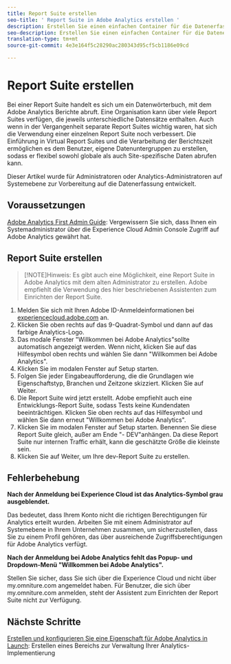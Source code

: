 ```yaml
---
title: Report Suite erstellen
seo-title: ' Report Suite in Adobe Analytics erstellen '
description: Erstellen Sie einen einfachen Container für die Datenerfassung in Adobe Analytics.
seo-description: Erstellen Sie einen einfachen Container für die Datenerfassung in Adobe Analytics.
translation-type: tm+mt
source-git-commit: 4e3e164f5c28290ac280343d95cf5cb1186e09cd

---
```



# Report Suite erstellen

Bei einer Report Suite handelt es sich um ein Datenwörterbuch, mit dem Adobe Analytics Berichte abruft. Eine Organisation kann über viele Report Suites verfügen, die jeweils unterschiedliche Datensätze enthalten. Auch wenn in der Vergangenheit separate Report Suites wichtig waren, hat sich die Verwendung einer einzelnen Report Suite noch verbessert. Die Einführung in Virtual Report Suites und die Verarbeitung der Berichtszeit ermöglichen es dem Benutzer, eigene Datenuntergruppen zu erstellen, sodass er flexibel sowohl globale als auch Site-spezifische Daten abrufen kann.

Dieser Artikel wurde für Administratoren oder Analytics-Administratoren auf Systemebene zur Vorbereitung auf die Datenerfassung entwickelt.

## Voraussetzungen

[Adobe Analytics First Admin Guide](first-admin-guide.md): Vergewissern Sie sich, dass Ihnen ein Systemadministrator über die Experience Cloud Admin Console Zugriff auf Adobe Analytics gewährt hat.

## Report Suite erstellen

> [!NOTE]Hinweis: Es gibt auch eine Möglichkeit, eine Report Suite in Adobe Analytics mit dem alten Administrator zu erstellen. Adobe empfiehlt die Verwendung des hier beschriebenen Assistenten zum Einrichten der Report Suite.

1. Melden Sie sich mit Ihren Adobe ID-Anmeldeinformationen bei [experiencecloud.adobe.com](https://experiencecloud.adobe.com) an.
1. Klicken Sie oben rechts auf das 9-Quadrat-Symbol und dann auf das farbige Analytics-Logo.
1. Das modale Fenster "Willkommen bei Adobe Analytics"sollte automatisch angezeigt werden. Wenn nicht, klicken Sie auf das Hilfesymbol oben rechts und wählen Sie dann "Willkommen bei Adobe Analytics".
1. Klicken Sie im modalen Fenster auf Setup starten.
1. Folgen Sie jeder Eingabeaufforderung, die die Grundlagen wie Eigenschaftstyp, Branchen und Zeitzone skizziert. Klicken Sie auf Weiter.
1. Die Report Suite wird jetzt erstellt. Adobe empfiehlt auch eine Entwicklungs-Report Suite, sodass Tests keine Kundendaten beeinträchtigen. Klicken Sie oben rechts auf das Hilfesymbol und wählen Sie dann erneut "Willkommen bei Adobe Analytics".
1. Klicken Sie im modalen Fenster auf Setup starten.
Benennen Sie diese Report Suite gleich, außer am Ende "- DEV"anhängen. Da diese Report Suite nur internen Traffic erhält, kann die geschätzte Größe die kleinste sein.
1. Klicken Sie auf Weiter, um Ihre dev-Report Suite zu erstellen.

## Fehlerbehebung

**Nach der Anmeldung bei Experience Cloud ist das Analytics-Symbol grau ausgeblendet.**

Das bedeutet, dass Ihrem Konto nicht die richtigen Berechtigungen für Analytics erteilt wurden. Arbeiten Sie mit einem Administrator auf Systemebene in Ihrem Unternehmen zusammen, um sicherzustellen, dass Sie zu einem Profil gehören, das über ausreichende Zugriffsberechtigungen für Adobe Analytics verfügt.

**Nach der Anmeldung bei Adobe Analytics fehlt das Popup- und Dropdown-Menü "Willkommen bei Adobe Analytics".**

Stellen Sie sicher, dass Sie sich über die Experience Cloud und nicht über my.omniture.com angemeldet haben. Für Benutzer, die sich über my.omniture.com anmelden, steht der Assistent zum Einrichten der Report Suite nicht zur Verfügung.

## Nächste Schritte

[Erstellen und konfigurieren Sie eine Eigenschaft für Adobe Analytics in Launch](/help/implement/implement-with-launch/create-analytics-property.md): Erstellen eines Bereichs zur Verwaltung Ihrer Analytics-Implementierung
